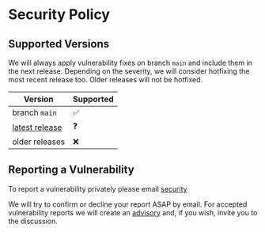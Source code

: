 # Security Policy

## Supported Versions

We will always apply vulnerability fixes on branch `main` and include them
in the next release. Depending on the severity, we will consider hotfixing
the most recent release too. Older releases will not be hotfixed.

| Version                   | Supported          |
| ------------------------- | ------------------ |
| branch `main`             | :white_check_mark: |
| [latest release][release] | :question:         |
| older releases            | :x:                |

## Reporting a Vulnerability

To report a vulnerability privately please email [security][security]

We will try to confirm or decline your report ASAP by email. For accepted
vulnerability reports we will create an [advisory][advisory]
and, if you wish, invite you to the discussion.

[release]: https://github.com/peczenyj/isnil/releases/latest
[security]: mailto://tiago.peczenyj+security@gmail.com
[advisory]: https://github.com/peczenyj/isnil/security/advisories
